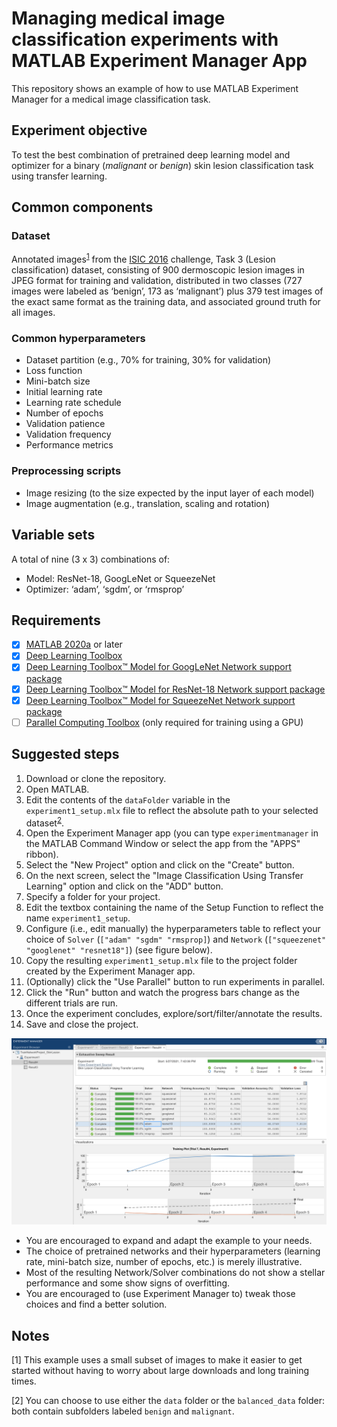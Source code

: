 # Managing medical image classification experiments with MATLAB Experiment Manager App
This repository shows an example of how to use MATLAB Experiment Manager for a medical image classification task.

## Experiment objective
To test the best combination of pretrained deep learning model and optimizer for a binary (*malignant* or *benign*) skin lesion classification task using transfer learning.

## Common components
### Dataset
Annotated images<sup>[1](#myfootnote1)</sup> from the [ISIC 2016](https://challenge.isic-archive.com/data) challenge, Task 3 (Lesion classification) dataset, consisting of 900 dermoscopic lesion images in JPEG format for training and validation, distributed in two classes (727 images were labeled as ‘benign’, 173 as ‘malignant’) plus 379 test images of the exact same format as the training data, and associated ground truth for all images.

### Common hyperparameters
- Dataset partition (e.g., 70% for training, 30% for validation)
- Loss function
- Mini-batch size
- Initial learning rate
- Learning rate schedule
- Number of epochs
- Validation patience
- Validation frequency
- Performance metrics
  
### Preprocessing scripts
- Image resizing (to the size expected by the input layer of each model)
- Image augmentation (e.g., translation, scaling and rotation)

## Variable sets
A total of nine (3 x 3) combinations of:
- Model: ResNet-18, GoogLeNet or SqueezeNet
- Optimizer: ‘adam’, ‘sgdm’, or ‘rmsprop’

## Requirements
- [X]  [MATLAB 2020a](https://www.mathworks.com/products/matlab.html) or later
- [X]  [Deep Learning Toolbox](https://www.mathworks.com/products/deep-learning.html)
- [X]  [Deep Learning Toolbox™ Model for GoogLeNet Network support package](https://www.mathworks.com/help/deeplearning/ref/googlenet.html) 
- [X]  [Deep Learning Toolbox™ Model for ResNet-18 Network support package](https://www.mathworks.com/help/deeplearning/ref/resnet18.html) 
- [X]  [Deep Learning Toolbox™ Model for SqueezeNet Network support package](https://www.mathworks.com/help/deeplearning/ref/squeezenet.html) 
- [ ]  [Parallel Computing Toolbox](https://www.mathworks.com/products/parallel-computing.html) (only required for training using a GPU)
## Suggested steps
1. Download or clone the repository.
2. Open MATLAB.
3. Edit the contents of the `dataFolder` variable in the `experiment1_setup.mlx` file to reflect the absolute path to your selected dataset<sup>[2](#myfootnote2)</sup>. 
4. Open the Experiment Manager app (you can type `experimentmanager` in the MATLAB Command Window or select the app from the "APPS" ribbon).
5. Select the "New Project" option and click on the "Create" button.
6. On the next screen, select the "Image Classification Using Transfer Learning" option and click on the "ADD" button.
7. Specify a folder for your project.
8. Edit the textbox containing the name of the Setup Function to reflect the name `experiment1_setup`.
9.  Configure (i.e., edit manually) the hyperparameters table to reflect your choice of `Solver` (`["adam" "sgdm" "rmsprop]`) and `Network` (`["squeezenet" "googlenet" "resnet18"]`) (see figure below).
10. Copy the resulting `experiment1_setup.mlx` file to the project folder created by the Experiment Manager app.
11. (Optionally) click the "Use Parallel" button to run experiments in parallel.
12. Click the "Run" button and watch the progress bars change as the different trials are run.
13. Once the experiment concludes, explore/sort/filter/annotate the results. 
14. Save and close the project.

![](figures/EM2.png)

- You are encouraged to expand and adapt the example to your needs.
- The choice of pretrained networks and their hyperparameters (learning rate, mini-batch size, number of epochs, etc.) is merely illustrative. 
- Most of the resulting Network/Solver combinations do not show a stellar performance and some show signs of overfitting. 
- You are encouraged to (use Experiment Manager to) tweak those choices and find a better solution.
## Notes
<a name="myfootnote1">[1]</a> This example uses a small subset of images to make it easier to get started without having to worry about large downloads and long training times.   

<a name="myfootnote2">[2]</a> You can choose to use either the `data` folder or the `balanced_data` folder: both contain subfolders labeled `benign` and `malignant`.